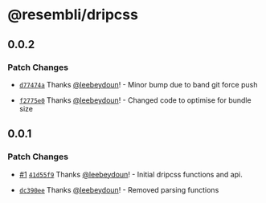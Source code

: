 # @resembli/dripcss

## 0.0.2

### Patch Changes

- [`d77474a`](https://github.com/Resembli/dripcss/commit/d77474abd3f8c25dab18842712512a030b802908) Thanks [@leebeydoun](https://github.com/leebeydoun)! - Minor bump due to band git force push

* [`f2775e0`](https://github.com/Resembli/dripcss/commit/f2775e0ac9b05e9cc95dc796821552dea930da5c) Thanks [@leebeydoun](https://github.com/leebeydoun)! - Changed code to optimise for bundle size

## 0.0.1

### Patch Changes

- [#1](https://github.com/Resembli/dripcss/pull/1) [`41d55f9`](https://github.com/Resembli/dripcss/commit/41d55f9b66013b6dde615aed28a08f67df148888) Thanks [@leebeydoun](https://github.com/leebeydoun)! - Initial dripcss functions and api.

* [`dc390ee`](https://github.com/Resembli/dripcss/commit/dc390ee021769315bf2f5cca60cc881272de7f88) Thanks [@leebeydoun](https://github.com/leebeydoun)! - Removed parsing functions
